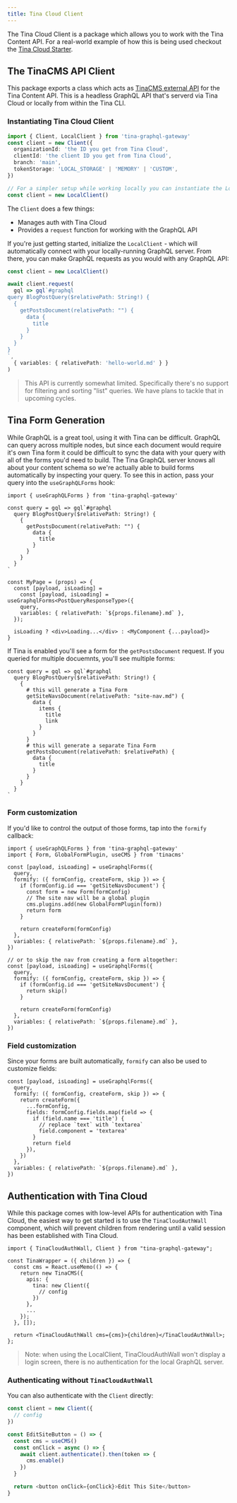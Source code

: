 ```yaml
---
title: Tina Cloud Client
---
```


The Tina Cloud Client is a package which allows you to work with the Tina Content API. For a real-world example of how this is being used checkout the [Tina Cloud Starter](https://github.com/tinacms/tina-cloud-starter).

## The TinaCMS API Client

This package exports a class which acts as [TinaCMS external API](https://tina.io/docs/apis/) for the Tina Content API. This is a headless GraphQL API that's serverd via Tina Cloud or locally from within the Tina CLI.

### Instantiating Tina Cloud Client

```ts
import { Client, LocalClient } from 'tina-graphql-gateway'
const client = new Client({
  organizationId: 'the ID you get from Tina Cloud',
  clientId: 'the client ID you get from Tina Cloud',
  branch: 'main',
  tokenStorage: 'LOCAL_STORAGE' | 'MEMORY' | 'CUSTOM',
})

// For a simpler setup while working locally you can instantiate the LocalClient as a convenience
const client = new LocalClient()
```

The `Client` does a few things:

- Manages auth with Tina Cloud
- Provides a `request` function for working with the GraphQL API

If you're just getting started, initialize the `LocalClient` - which will automatically connect with your locally-running GraphQL server. From there, you can make GraphQL requests as you would with any GraphQL API:

```ts
const client = new LocalClient()

await client.request(
  gql => gql`#graphql
query BlogPostQuery($relativePath: String!) {
  {
    getPostsDocument(relativePath: "") {
      data {
        title
      }
    }
  }
}
`,
  { variables: { relativePath: 'hello-world.md' } }
)
```

> This API is currently somewhat limited. Specifically there's no support for filtering and sorting "list" queries. We have plans to tackle that in upcoming cycles.

## Tina Form Generation

While GraphQL is a great tool, using it with Tina can be difficult. GraphQL can query across multiple nodes, but since each document would require it's own Tina form it could be difficult to sync the data with your query with all of the forms you'd need to build. The Tina GraphQL server knows all about your content schema so we're actually able to build forms automatically by inspecting your query. To see this in action, pass your query into the `useGraphQLForms` hook:

```tsx
import { useGraphQLForms } from 'tina-graphql-gateway'

const query = gql => gql`#graphql
  query BlogPostQuery($relativePath: String!) {
    {
      getPostsDocument(relativePath: "") {
        data {
          title
        }
      }
    }
  }
`

const MyPage = (props) => {
  const [payload, isLoading] =
    const [payload, isLoading] = useGraphqlForms<PostQueryResponseType>({
    query,
    variables: { relativePath: `${props.filename}.md` },
  });

  isLoading ? <div>Loading...</div> : <MyComponent {...payload}>
}
```

If Tina is enabled you'll see a form for the `getPostsDocument` request. If you queried for multiple docuemnts, you'll see multiple forms:

```tsx
const query = gql => gql`#graphql
  query BlogPostQuery($relativePath: String!) {
    {
      # this will generate a Tina Form
      getSiteNavsDocument(relativePath: "site-nav.md") {
        data {
          items {
            title
            link
          }
        }
      }
      # this will generate a separate Tina Form
      getPostsDocument(relativePath: $relativePath) {
        data {
          title
        }
      }
    }
  }
`
```

### Form customization

If you'd like to control the output of those forms, tap into the `formify` callback:

```tsx
import { useGraphQLForms } from 'tina-graphql-gateway'
import { Form, GlobalFormPlugin, useCMS } from 'tinacms'

const [payload, isLoading] = useGraphqlForms({
  query,
  formify: ({ formConfig, createForm, skip }) => {
    if (formConfig.id === 'getSiteNavsDocument') {
      const form = new Form(formConfig)
      // The site nav will be a global plugin
      cms.plugins.add(new GlobalFormPlugin(form))
      return form
    }

    return createForm(formConfig)
  },
  variables: { relativePath: `${props.filename}.md` },
})

// or to skip the nav from creating a form altogether:
const [payload, isLoading] = useGraphqlForms({
  query,
  formify: ({ formConfig, createForm, skip }) => {
    if (formConfig.id === 'getSiteNavsDocument') {
      return skip()
    }

    return createForm(formConfig)
  },
  variables: { relativePath: `${props.filename}.md` },
})
```

### Field customization

Since your forms are built automatically, `formify` can also be used to customize fields:

```tsx
const [payload, isLoading] = useGraphqlForms({
  query,
  formify: ({ formConfig, createForm, skip }) => {
    return createForm({
      ...formConfig,
      fields: formConfig.fields.map(field => {
        if (field.name === 'title') {
          // replace `text` with `textarea`
          field.component = 'textarea'
        }
        return field
      }),
    })
  },
  variables: { relativePath: `${props.filename}.md` },
})
```

## Authentication with Tina Cloud

While this package comes with low-level APIs for authentication with Tina Cloud, the easiest way to get started is to use the `TinaCloudAuthWall` component, which will prevent children from rendering until a valid session has been established with Tina Cloud.

```tsx
import { TinaCloudAuthWall, Client } from "tina-graphql-gateway";

const TinaWrapper = ({ children }) => {
  const cms = React.useMemo(() => {
    return new TinaCMS({
      apis: {
        tina: new Client({
          // config
        })
      },
      ...
    });
  }, []);

  return <TinaCloudAuthWall cms={cms}>{children}</TinaCloudAuthWall>;
};
```

> Note: when using the LocalClient, TinaCloudAuthWall won't display a login screen, there is no authentication for the local GraphQL server.

### Authenticating without `TinaCloudAuthWall`

You can also authenticate with the `Client` directly:

```ts
const client = new Client({
  // config
})

const EditSiteButton = () => {
  const cms = useCMS()
  const onClick = async () => {
    await client.authenticate().then(token => {
      cms.enable()
    })
  }

  return <button onClick={onClick}>Edit This Site</button>
}
```
